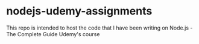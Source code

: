 # nodejs-udemy-assignments
This repo is intended to host the code that I have been writing on Node.js - The Complete Guide Udemy's course
